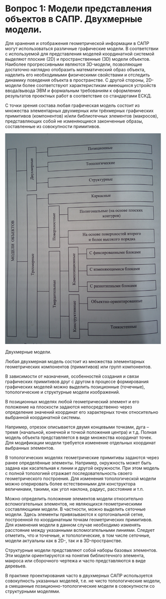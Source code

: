 # Вопрос 1: Модели представления объектов в САПР. Двухмерные модели.

Для хранения и отображения геометрической информации в САПР могут использоваться различные графические модели. В соответствии с используемой для представления моделей координатной системой выделяют плоские (2D) и пространственные (3D) модели объектов. Наиболее прогрессивными являются 3D-модели, позволяющие достаточно наглядно отобразить математический образ объекта, наделить его необходимыми физическими свойствами и отследить динамику поведения объекта в пространстве. С другой стороны, 2D-модели более соответствуют характеристикам имеющихся устройств ввода/вывода ЭВМ и формальным требованиям к оформлению результатов проектных работ в соответствие со стандартами ЕСКД.

С точки зрения состава любая графическая модель состоит из множества элементарных двухмерных или трёхмерных графических примитивов (компонентов) и/или библиотечных элементов (макросов), представляющих собой не изменяющиеся законченные образы, составленные из совокупности примитивов.

![Структура моделей в САПР](../resources/imgs/1-2/pic.jpg)

Двухмерные модели.

Любая двухмерная модель состоит из множества элементарных геометрических компонентов (примитивов) или групп компонентов.

В зависимости от назначения, особенностей создания и связи графических примитивов друг с другом в процессе формирования графических моделей можно выделить позиционные (точечные), топологические и структурные модели изображений.

В позиционных моделях любой геометрический элемент и его положение на плоскости задаются непосредственно через определение значений координат его характерных точек относительно выбранной координатной системы.

Например, отрезок описывается двумя концевыми точками, дуга – тремя (начальной, конечной и точкой положения центра) и т.д. Полная модель объекта представляется в виде множества координат точек. Для модификации модели требуется изменение отдельных координат выбранных элементов.

В топологических моделях геометрические примитивы задаются через ранее определённые элементы. Например, окружность может быть задана как касательная к линии и другой окружности. При этом модель с полной топологией отражает последовательность своего геометрического построения. Для изменения топологической модели можно оперировать более естественными для конструктора величинами, такими, как угол наклона, радиус, расстояние и т.п.

Можно определить положение элементов модели относительно вспомогательных элементов, не являющихся геометрическими составляющими модели. В частности, можно выделить сеточные модели. Здесь элементы привязываются к ортогональной сетке, построенной по координатным точкам геометрических примитивов. Для изменения модели в данном случае необходимо изменять расстояние между указанными вспомогательными линиями. Следует отметить, что и точечные, и топологические, в том числе сеточные, модели актуальны как в 2D-, так и в 3D-пространстве.

Структурные модели представляют собой наборы базовых элементов. Эти модели ориентируются на понятия библиотечного элемента, макроса или сборочного чертежа и часто представляются в виде деревьев.

В практике проектирования часто в двухмерных САПР используется совокупность указанных моделей, т.е. не чисто топологические модели, а смешанные позиционно-топологические модели в совокупности со структурными моделями.

